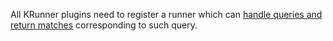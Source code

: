 All KRunner plugins need to register a runner which can [handle queries and
return matches](Self::matches) corresponding to such query.
